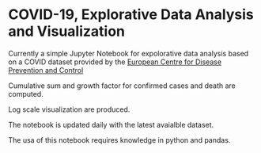 # COVID-19, Explorative Data Analysis and Visualization

Currently a simple Jupyter Notebook for expolorative data analysis based on a COVID dataset provided by the [European Centre for Disease Prevention and Control](https://www.ecdc.europa.eu/en/publications-data/download-todays-data-geographic-distribution-covid-19-cases-worldwide)

Cumulative sum and growth factor for confirmed cases and death are computed.

Log scale visualization are produced.

The notebook is updated daily with the latest avaialble dataset.

The usa of this notebook requires knowledge in python and pandas.